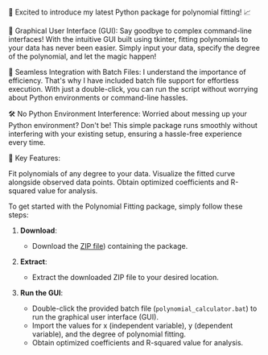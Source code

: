 🚀 Excited to introduce my latest Python package for polynomial fitting! 📈

🎨 Graphical User Interface (GUI): Say goodbye to complex command-line interfaces! With the intuitive GUI built using tkinter, fitting polynomials to your data has never been easier. Simply input your data, specify the degree of the polynomial, and let the magic happen!

💼 Seamless Integration with Batch Files: I understand the importance of efficiency. That's why I have included batch file support for effortless execution. With just a double-click, you can run the script without worrying about Python environments or command-line hassles.

🛠️ No Python Environment Interference: Worried about messing up your Python environment? Don't be! This simple package runs smoothly without interfering with your existing setup, ensuring a hassle-free experience every time.

🌟 Key Features:

Fit polynomials of any degree to your data.
Visualize the fitted curve alongside observed data points.
Obtain optimized coefficients and R-squared value for analysis.

To get started with the Polynomial Fitting package, simply follow these steps:

1. **Download**: 
   - Download the [ZIP file](https://github.com/amvro23/polynomial_fitting.git)) containing the package.

2. **Extract**: 
   - Extract the downloaded ZIP file to your desired location.

3. **Run the GUI**:
   - Double-click the provided batch file (`polynomial_calculator.bat`) to run the graphical user interface (GUI).
   - Import the values for x (independent variable), y (dependent variable), and the degree of polynomial fitting.
   - Obtain optimized coefficients and R-squared value for analysis.

